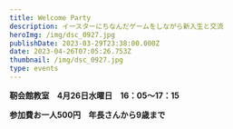```yaml
---
title: Welcome Party
description: イースターにちなんだゲームをしながら新入生と交流
heroImg: /img/dsc_0927.jpg
publishDate: 2023-03-29T23:38:00.000Z
date: 2023-04-26T07:05:26.753Z
thumbnail: /img/dsc_0927.jpg
type: events
---
```

**靭会館教室　4月26日水曜日　16：05～17：15**　

**参加費お一人500円　年長さんから9歳まで**